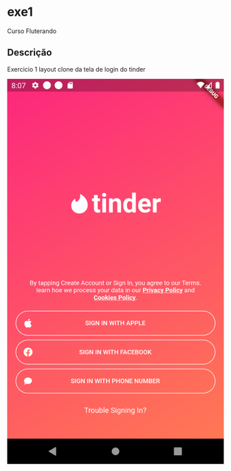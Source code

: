 # exe1

Curso Fluterando

## Descrição

Exercicio 1
layout clone da tela de login do tinder

![caption](https://github.com/ccastroelo/fluterando_exe1/blob/main/exe1.png)
